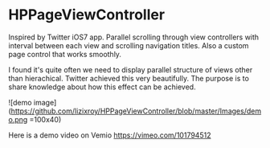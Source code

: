 HPPageViewController
====================

Inspired by Twitter iOS7 app. Parallel scrolling through view controllers with interval between each view and scrolling navigation titles. Also a custom page control that works smoothly.

I found it's quite often we need to display parallel structure of views other than hierachical. Twitter achieved this very beautifully. The purpose is to share knowledge about how this effect can be achieved. 

![demo image](https://github.com/lizixroy/HPPageViewController/blob/master/Images/demo.png =100x40)

Here is a demo video on Vemio 
https://vimeo.com/101794512
